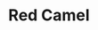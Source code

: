 ---
language: id
layout: product-item
title: Red Camel
description: Description in &amp; Red Camel
keyword: keyword in Red Camel
image: /images/waincot-browny.jpg
sub-title: Wainscot
article-1: Length &#58; 12″ <br>Height &#58; 2″ <br> Depth &#58; 1.5″ <br>Color &#58; Caramel with splotches of dark brown
title-right: Red Camel
article-right: Red Camel
title-2: Red Camel
article-2: Red Camel
article-3: Red Camel
alt-slide1: Red Camel
alt-slide2: Red Camel
alt-slide3: Red Camel
slide1: /images/waincot-browny.jpg
slide2: /images/waincot-browny.jpg
slide3: /images/waincot-browny.jpg
---